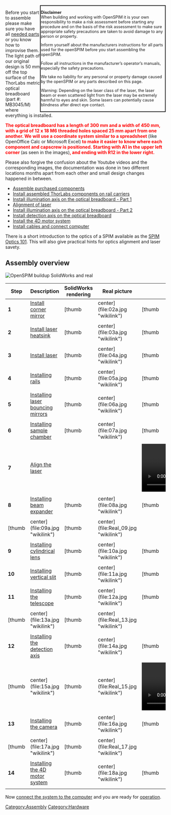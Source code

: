 ---
---
<div cellspacing="5" style="width: 31em; font-size: 90%; text-align:left; float:right; position:relative; border:2px; border-style:solid;">

<b>Disclaimer</b>  
When building and working with OpenSPIM it is your own responsibility to
make a risk assessment before starting any procedure and on the basis of
the risk assessment to make sure appropriate safety precautions are
taken to avoid damage to any person or property.

Inform yourself about the manufacturers instructions for all parts used
for the openSPIM before you start assembling the openSPIM.

Follow all instructions in the manufacturer’s operator’s manuals,
especially the safety precautions.

We take no liability for any personal or property damage caused by the
openSPIM or any parts described on this page.

Warning: Depending on the laser class of the laser, the laser beam or
even scattered light from the laser may be extremely harmful to eyes and
skin. Some lasers can potentially cause blindness after direct eye
contact.

</div>

Before you start to assemble please make sure you have all [needed
parts](table_of_parts "wikilink") or you know how to improvise them. The
light path of our original design is 50 mm off the top surface of the
ThorLabs metric optical breadboard (part \#: MB3045/M) where everything
is installed.

<b><span style="color:#FF0000"> The optical breadboard has a length of
300 mm and a width of 450 mm, with a grid of 12 x 18 M6 threaded holes
spaced 25 mm apart from one another. We will use a coordinate system
similar to a spreadsheet </span></b>(like OpenOffice Calc or Microsoft
Excel)<b><span style="color:#FF0000"> to make it easier to know where
each component and capscrew is positioned. Starting with A1 in the upper
left corner </span></b>(as seen in the
images)<b><span style="color:#FF0000">, and ending with R12 in the lower
right.</span></b>

Please also forgive the confusion about the Youtube videos and the
corresponding images, the documentation was done in two different
locations months apart from each other and small design changes happened
in between.

  - [Assemble purchased
    components](Assemble_purchased_components "wikilink")
  - [Install assembled ThorLabs components on rail
    carriers](Install_assembled_ThorLabs_components_on_rail_carriers "wikilink")
  - [Install illumination axis on the optical breadboard - Part
    1](Install_illumination_axis_on_the_optical_breadboard_-_Part_1 "wikilink")
  - [Alignment of laser](Alignment_of_laser "wikilink")
  - [Install illumination axis on the optical breadboard - Part
    2](Install_illumination_axis_on_the_optical_breadboard_-_Part_2 "wikilink")
  - [Install detection axis on the optical
    breadboard](Install_detection_axis_on_the_optical_breadboard "wikilink")
  - [Install the 4D motor
    system](Install_the_4D_motor_system "wikilink")
  - [Install cables and connect
    computer](Install_cables_and_connect_computer "wikilink")

There is a short introduction to the optics of a SPIM available as the
[SPIM Optics 101](SPIM_Optics_101 "wikilink"). This will also give
practical hints for optics alignment and laser savety.

## Assembly overview

![OpenSPIM buildup SolidWorks and
real](Combined_solidworks_real_registered_640.gif
"OpenSPIM buildup SolidWorks and real")

| Step                                    | Description                                                                                                                                                     | SolidWorks rendering                                                                                                         | Real picture                                | Video tutorial                                                                                                                                                                                              |
| --------------------------------------- | --------------------------------------------------------------------------------------------------------------------------------------------------------------- | ---------------------------------------------------------------------------------------------------------------------------- | ------------------------------------------- | ----------------------------------------------------------------------------------------------------------------------------------------------------------------------------------------------------------- |
| **1**                                   | [Install corner mirror](Install_illumination_axis_on_the_optical_breadboard_-_Part_1#Install_1"_mirror_assembly_and_its_spacer_post "wikilink")                 | [thumb|center](file:02a.jpg "wikilink")                                                                                      | [thumb|center](file:Real_02.jpg "wikilink") | ![Assembly\_Large-Mirror-Mount\_to\_Optical-Breadboard.ogv](Assembly_Large-Mirror-Mount_to_Optical-Breadboard.ogv "Assembly_Large-Mirror-Mount_to_Optical-Breadboard.ogv")                                  |
|                                         |                                                                                                                                                                 |                                                                                                                              |                                             |                                                                                                                                                                                                             |
| **2**                                   | [Install laser heatsink](Install_illumination_axis_on_the_optical_breadboard_-_Part_1#Install_the_CUBE_laser_heatsink "wikilink")                               | [thumb|center](file:03a.jpg "wikilink")                                                                                      | [thumb|center](file:Real_03.jpg "wikilink") | ![Installation\_Laser-w-Heatsink\_to\_Optical-Breadboard\_Take-2.ogv](Installation_Laser-w-Heatsink_to_Optical-Breadboard_Take-2.ogv "Installation_Laser-w-Heatsink_to_Optical-Breadboard_Take-2.ogv")      |
|                                         |                                                                                                                                                                 |                                                                                                                              |                                             |                                                                                                                                                                                                             |
| **3**                                   | [Install laser](Install_illumination_axis_on_the_optical_breadboard_-_Part_1#Mount_the_laser_on_the_laser_heat_sink "wikilink")                                 | [thumb|center](file:04a.jpg "wikilink")                                                                                      | [thumb|center](file:Real_04.jpg "wikilink") | ![Installing\_the\_laser\_onto\_laser\_base.ogv](Installing_the_laser_onto_laser_base.ogv "Installing_the_laser_onto_laser_base.ogv")                                                                       |
|                                         |                                                                                                                                                                 |                                                                                                                              |                                             |                                                                                                                                                                                                             |
| **4**                                   | [Installing rails](Install_illumination_axis_on_the_optical_breadboard_-_Part_1#Mount_dovetail_rails_onto_optical_breadboard "wikilink")                        | [thumb|center](file:05a.jpg "wikilink")                                                                                      | [thumb|center](file:Real_05.jpg "wikilink") | ![Assembly\_Dovetail-Rails\_to\_Optical-Breadboard.ogv](Assembly_Dovetail-Rails_to_Optical-Breadboard.ogv "Assembly_Dovetail-Rails_to_Optical-Breadboard.ogv")                                              |
|                                         |                                                                                                                                                                 |                                                                                                                              |                                             |                                                                                                                                                                                                             |
| **5**                                   | [Installing laser bouncing mirrors](Install_illumination_axis_on_the_optical_breadboard_-_Part_1#Install_both_1/2"_mirror_assemblies_on_rail_system "wikilink") | [thumb|center](file:06a.jpg "wikilink")                                                                                      | [thumb|center](file:Real_06.jpg "wikilink") | ![Installation\_Small-Mirror-Assemblies\_to\_Dovetail-Rail-System.ogv](Installation_Small-Mirror-Assemblies_to_Dovetail-Rail-System.ogv "Installation_Small-Mirror-Assemblies_to_Dovetail-Rail-System.ogv") |
|                                         |                                                                                                                                                                 |                                                                                                                              |                                             |                                                                                                                                                                                                             |
| **6**                                   | [Installing sample chamber](Install_illumination_axis_on_the_optical_breadboard_-_Part_1#Install_the_OpenSPIM_chamber "wikilink")                               | [thumb|center](file:07a.jpg "wikilink")                                                                                      | [thumb|center](file:Real_07.jpg "wikilink") | ![Installation\_SPIM-Chamber-Assembly\_to\_Dovetail-Rail-System.ogv](Installation_SPIM-Chamber-Assembly_to_Dovetail-Rail-System.ogv "Installation_SPIM-Chamber-Assembly_to_Dovetail-Rail-System.ogv")       |
|                                         |                                                                                                                                                                 |                                                                                                                              |                                             |                                                                                                                                                                                                             |
| **7**                                   | [Align the laser](Alignment_of_laser "wikilink")                                                                                                                |                                                                                                                              |                                             | ![Laser\_Alignment.ogv](Laser_Alignment.ogv "Laser_Alignment.ogv")                                                                                                                                          |
|                                         |                                                                                                                                                                 |                                                                                                                              |                                             |                                                                                                                                                                                                             |
| **8**                                   | [Installing beam expander](Install_illumination_axis_on_the_optical_breadboard_-_Part_2#Assembling_the_beam_expander "wikilink")                                | [thumb|center](file:08a.jpg "wikilink")                                                                                      | [thumb|center](file:Real_08.jpg "wikilink") | ![Installation\_Beam\_Expander.ogv](Installation_Beam_Expander.ogv "Installation_Beam_Expander.ogv")                                                                                                        |
|                                         |                                                                                                                                                                 |                                                                                                                              |                                             |                                                                                                                                                                                                             |
| [thumb|center](file:09a.jpg "wikilink") | [thumb|center](file:Real_09.jpg "wikilink")                                                                                                                     |                                                                                                                              |                                             |                                                                                                                                                                                                             |
|                                         |                                                                                                                                                                 |                                                                                                                              |                                             |                                                                                                                                                                                                             |
| **9**                                   | [Installing cylindrical lens](Install_illumination_axis_on_the_optical_breadboard_-_Part_2#Install_the_cylindrical_lens_in_it's_proper_place "wikilink")        | [thumb|center](file:10a.jpg "wikilink")                                                                                      | [thumb|center](file:Real_10.jpg "wikilink") | ![Installation\_Cylindrical\_Lens.ogv](Installation_Cylindrical_Lens.ogv "Installation_Cylindrical_Lens.ogv")                                                                                               |
|                                         |                                                                                                                                                                 |                                                                                                                              |                                             |                                                                                                                                                                                                             |
| **10**                                  | [Installing vertical slit](Install_illumination_axis_on_the_optical_breadboard_-_Part_2#Install_the_vertical_slit_in_it's_proper_place "wikilink")              | [thumb|center](file:11a.jpg "wikilink")                                                                                      | [thumb|center](file:Real_11.jpg "wikilink") | ![Installation\_Vertical\_Slit.ogv](Installation_Vertical_Slit.ogv "Installation_Vertical_Slit.ogv")                                                                                                        |
|                                         |                                                                                                                                                                 |                                                                                                                              |                                             |                                                                                                                                                                                                             |
| **11**                                  | [Installing the telescope](Install_illumination_axis_on_the_optical_breadboard_-_Part_2#Assembling_the_telescope "wikilink")                                    | [thumb|center](file:12a.jpg "wikilink")                                                                                      | [thumb|center](file:Real_12.jpg "wikilink") | ![Installation\_Telescope\_Take-3.ogv](Installation_Telescope_Take-3.ogv "Installation_Telescope_Take-3.ogv")                                                                                               |
|                                         |                                                                                                                                                                 |                                                                                                                              |                                             |                                                                                                                                                                                                             |
| [thumb|center](file:13a.jpg "wikilink") | [thumb|center](file:Real_13.jpg "wikilink")                                                                                                                     |                                                                                                                              |                                             |                                                                                                                                                                                                             |
|                                         |                                                                                                                                                                 |                                                                                                                              |                                             |                                                                                                                                                                                                             |
| **12**                                  | [Installing the detection axis](Install_detection_axis_on_the_optical_breadboard#Assembly_of_detection_axis "wikilink")                                         | [thumb|center](file:14a.jpg "wikilink")                                                                                      | [thumb|center](file:Real_14.jpg "wikilink") | ![Installation\_Detection-Axis\_Holder-Base.ogv](Installation_Detection-Axis_Holder-Base.ogv "Installation_Detection-Axis_Holder-Base.ogv")                                                                 |
|                                         |                                                                                                                                                                 |                                                                                                                              |                                             |                                                                                                                                                                                                             |
| [thumb|center](file:15a.jpg "wikilink") | [thumb|center](file:Real_15.jpg "wikilink")                                                                                                                     | ![Installation\_Detection-Axis\_Take-2.ogv](Installation_Detection-Axis_Take-2.ogv "Installation_Detection-Axis_Take-2.ogv") |                                             |                                                                                                                                                                                                             |
|                                         |                                                                                                                                                                 |                                                                                                                              |                                             |                                                                                                                                                                                                             |
| **13**                                  | [Installing the camera](Install_detection_axis_on_the_optical_breadboard#Camera_installation "wikilink")                                                        | [thumb|center](file:16a.jpg "wikilink")                                                                                      | [thumb|center](file:Real_16.jpg "wikilink") | ![Installation\_Detection-Axis\_Holder-Base.ogv](Installation_Detection-Axis_Holder-Base.ogv "Installation_Detection-Axis_Holder-Base.ogv")                                                                 |
|                                         |                                                                                                                                                                 |                                                                                                                              |                                             |                                                                                                                                                                                                             |
| [thumb|center](file:17a.jpg "wikilink") | [thumb|center](file:Real_17.jpg "wikilink")                                                                                                                     |                                                                                                                              |                                             |                                                                                                                                                                                                             |
|                                         |                                                                                                                                                                 |                                                                                                                              |                                             |                                                                                                                                                                                                             |
| **14**                                  | [Installing the 4D motor system](Install_the_4D_motor_system "wikilink")                                                                                        | [thumb|center](file:18a.jpg "wikilink")                                                                                      | [thumb|center](file:Real_18.jpg "wikilink") | ![Installation\_4D-Motors.ogv](Installation_4D-Motors.ogv "Installation_4D-Motors.ogv")                                                                                                                     |
|                                         |                                                                                                                                                                 |                                                                                                                              |                                             |                                                                                                                                                                                                             |

Now [connect the system to the
computer](Install_cables_and_connect_computer "wikilink") and you are
ready for [operation](Operation "wikilink").

[Category:Assembly](Category:Assembly "wikilink")
[Category:Hardware](Category:Hardware "wikilink")
